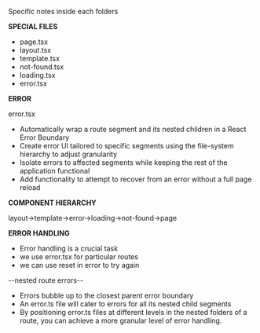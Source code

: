 Specific notes inside each folders

__SPECIAL FILES__

- page.tsx
- layout.tsx
- template.tsx
- not-found.tsx
- loading.tsx
- error.tsx


__ERROR__

error.tsx
- Automatically wrap a route segment and its nested children in a React Error Boundary
- Create error Ul tailored to specific segments using the file-system hierarchy to adjust granularity
- Isolate errors to affected segments while keeping the rest of the application functional
- Add functionality to attempt to recover from an error without a full page reload


__COMPONENT HIERARCHY__

layout->template->error->loading->not-found->page


__ERROR HANDLING__

- Error handling is a crucial task
- we use error.tsx for particular routes
- we can use reset in error to try again

--nested route errors--
- Errors bubble up to the closest parent error boundary
- An error.ts file will cater to errors for all its nested child segments
- By positioning error.ts files at different levels in the nested folders of a route, you
  can achieve a more granular level of error handling.

